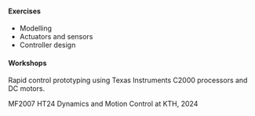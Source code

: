 #### Exercises 
- Modelling 
- Actuators and sensors
- Controller design

#### Workshops 
Rapid control prototyping using Texas Instruments C2000 processors and DC motors.


MF2007 HT24 Dynamics and Motion Control at KTH, 2024
